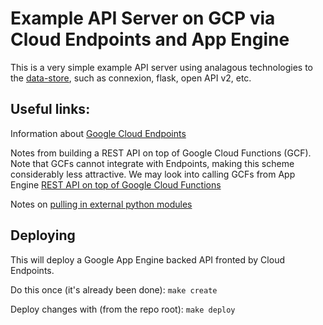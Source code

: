 # Example API Server on GCP via Cloud Endpoints and App Engine

This is a very simple example API server using analagous technologies to the [data-store](https://github.com/HumanCellAtlas/data-store),
such as connexion, flask, open API v2, etc.

## Useful links:
Information about [Google Cloud Endpoints](https://cloud.google.com/endpoints/docs/openapi/get-started-app-engine#python)

Notes from building a REST API on top of Google Cloud Functions (GCF). Note that GCFs cannot integrate with Endpoints, making
this scheme considerably less attractive. We may look into calling GCFs from App Engine
[REST API on top of Google Cloud Functions](https://medium.com/@andyhume/building-a-rest-api-with-google-cloud-functions-e0acdf1b2620)

Notes on [pulling in external python modules](https://groups.google.com/forum/#!topic/google-appengine/e21mD63LCrs)

## Deploying
This will deploy a Google App Engine backed API fronted by Cloud Endpoints.

Do this once (it's already been done):
`make create`

Deploy changes with (from the repo root):
`make deploy`
